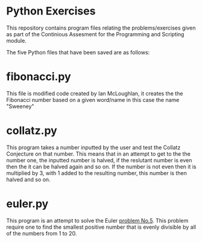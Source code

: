 Python Exercises
==================
This repository contains program files relating the problems/exercises given as part of 
the Continious Assesment for the Programming and Scripting module.

The five Python files that have been saved are as follows:
  # fibonacci.py   
  This file is modified code created by Ian McLoughlan, it creates the the Fibonacci number based on a given word/name in this case the name "Sweeney"
  # collatz.py
  This program takes a number inputted by the user and test the Collatz Conjecture on that number. This means that in an attempt to get to the the number one, the inputted number is halved, if the reslutant number is even then the it can be halved again and so on. If the number is not even then it is multiplied by 3, with 1 added to the resulting number, this number is then halved and so on. 
  # euler.py
  This program is an attempt to solve the Euler [problem No.5](https://projecteuler.net/problem=5). This problem require one to find the smallest positive number that is evenly divisible by all of the numbers from 1 to 20. 
  
  
